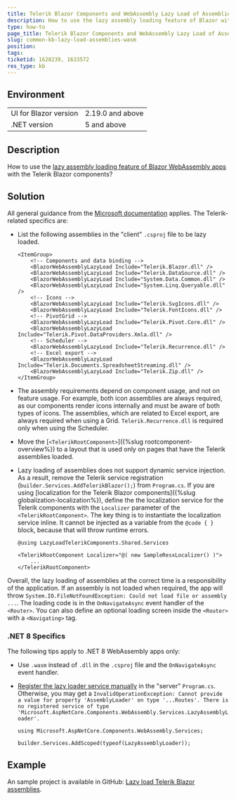 ```yaml
---
title: Telerik Blazor Components and WebAssembly Lazy Load of Assemblies
description: How to use the lazy assembly loading feature of Blazor with the Telerik components.
type: how-to
page_title: Telerik Blazor Components and WebAssembly Lazy Load of Assemblies
slug: common-kb-lazy-load-assemblies-wasm
position:
tags:
ticketid: 1628239, 1633572
res_type: kb
---
```


## Environment

<table>
    <tbody>
        <tr>
            <td>UI for Blazor version</td>
            <td>2.19.0 and above</td>
        </tr>
        <tr>
            <td>.NET version</td>
            <td>5 and above</td>
        </tr>
    </tbody>
</table>

## Description

How to use the [lazy assembly loading feature of Blazor WebAssembly apps](https://learn.microsoft.com/en-us/aspnet/core/blazor/webassembly-lazy-load-assemblies) with the Telerik Blazor components?

## Solution

All general guidance from the [Microsoft documentation](https://learn.microsoft.com/en-us/aspnet/core/blazor/webassembly-lazy-load-assemblies) applies. The Telerik-related specifics are:

* List the following assemblies in the "client" `.csproj` file to be lazy loaded.

    ````
    <ItemGroup>
        <!-- Components and data binding -->
        <BlazorWebAssemblyLazyLoad Include="Telerik.Blazor.dll" />
        <BlazorWebAssemblyLazyLoad Include="Telerik.DataSource.dll" />
        <BlazorWebAssemblyLazyLoad Include="System.Data.Common.dll" />
        <BlazorWebAssemblyLazyLoad Include="System.Linq.Queryable.dll" />
        <!-- Icons -->
        <BlazorWebAssemblyLazyLoad Include="Telerik.SvgIcons.dll" />
        <BlazorWebAssemblyLazyLoad Include="Telerik.FontIcons.dll" />
        <!-- PivotGrid -->
        <BlazorWebAssemblyLazyLoad Include="Telerik.Pivot.Core.dll" />
        <BlazorWebAssemblyLazyLoad Include="Telerik.Pivot.DataProviders.Xmla.dll" />
        <!-- Scheduler -->
        <BlazorWebAssemblyLazyLoad Include="Telerik.Recurrence.dll" />
        <!-- Excel export -->
        <BlazorWebAssemblyLazyLoad Include="Telerik.Documents.SpreadsheetStreaming.dll" />
        <BlazorWebAssemblyLazyLoad Include="Telerik.Zip.dll" />
    </ItemGroup>
    ````

* The assembly requirements depend on component usage, and not on feature usage. For example, both icon assemblies are always required, as our components render icons internally and must be aware of both types of icons. The assemblies, which are related to Excel export, are always required when using a Grid. `Telerik.Recurrence.dll` is required only when using the Scheduler.
* Move the [`<TelerikRootComponent>`]({%slug rootcomponent-overview%}) to a layout that is used only on pages that have the Telerik assemblies loaded.
* Lazy loading of assemblies does not support dynamic service injection. As a result, remove the Telerik service registration (`builder.Services.AddTelerikBlazor();`) from `Program.cs`. If you are using [localization for the Telerik Blazor components]({%slug globalization-localization%}), define the the localization service for the Telerik components with the `Localizer` parameter of the `<TelerikRootComponent>`. The key thing is to instantiate the localization service inline. It cannot be injected as a variable from the `@code { }` block, because that will throw runtime errors.

    ````
    @using LazyLoadTelerikComponents.Shared.Services

    <TelerikRootComponent Localizer="@( new SampleResxLocalizer() )">
        ...
    </TelerikRootComponent>
    ````

Overall, the lazy loading of assemblies at the correct time is a responsibility of the application. If an assembly is not loaded when required, the app will throw `System.IO.FileNotFoundException: Could not load file or assembly ...`. The loading code is in the `OnNavigateAsync` event handler of the `<Router>`. You can also define an optional loading screen inside the `<Router>` with a `<Navigating>` tag.

### .NET 8 Specifics

The following tips apply to .NET 8 WebAssembly apps only:

* Use `.wasm` instead of `.dll` in the `.csproj` file and the `OnNavigateAsync` event handler.
* [Register the lazy loader service manually](https://github.com/dotnet/aspnetcore/issues/51966) in the "server" `Program.cs`. Otherwise, you may get a `InvalidOperationException: Cannot provide a value for property 'AssemblyLoader' on type '...Routes'. There is no registered service of type 'Microsoft.AspNetCore.Components.WebAssembly.Services.LazyAssemblyLoader'.`

    ````
    using Microsoft.AspNetCore.Components.WebAssembly.Services;

    builder.Services.AddScoped(typeof(LazyAssemblyLoader));
    ````

## Example

An sample project is available in GitHub: [Lazy load Telerik Blazor assemblies](https://github.com/telerik/blazor-ui/tree/master/common/lazy-load-assemblies-wasm).
